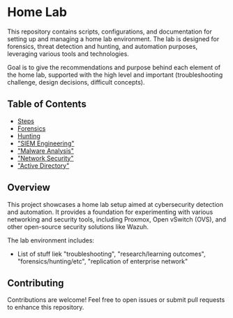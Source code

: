 # Home Lab

This repository contains scripts, configurations, and documentation for setting up and managing a home lab environment. The lab is designed for forensics, threat detection and hunting, and automation purposes, leveraging various tools and technologies.

Goal is to give the recommendations and purpose behind each element of the home lab, supported with the high level and important (troubleshooting challenge, design decisions, difficult concepts).

## Table of Contents

- [Steps](steps.md)
- [Forensics](forensics.md)
- [Hunting](hunting.md)
- ["SIEM Engineering"](siem_engineering.md)
- ["Malware Analysis"](malware_analysis.md)
- ["Network Security"](network_security.md)
- ["Active Directory"](active_directory.md)

## Overview

This project showcases a home lab setup aimed at cybersecurity detection and automation. It provides a foundation for experimenting with various networking and security tools, including Proxmox, Open vSwitch (OVS), and other open-source security solutions like Wazuh.

The lab environment includes:
- List of stuff liek "troubleshooting", "research/learning outcomes", "forensics/hunting/etc", "replication of enterprise network"

## Contributing

Contributions are welcome! Feel free to open issues or submit pull requests to enhance this repository.
